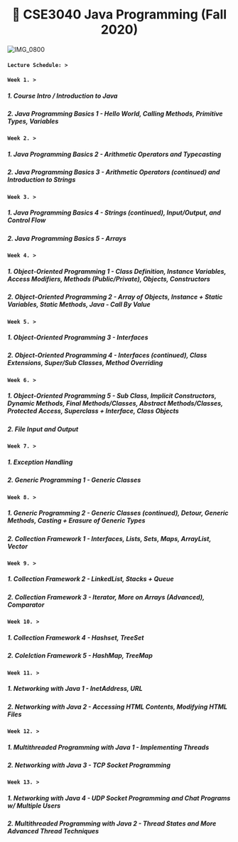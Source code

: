 # <h1 align="center"> :leaves: CSE3040 Java Programming (Fall 2020)

![IMG_0800](https://user-images.githubusercontent.com/73013239/105359872-47a8c200-5c3b-11eb-8435-d6dd322b0dff.GIF)

#### **`Lecture Schedule: >`**

#### **`Week 1. >`** 
##### 1. Course Intro / Introduction to Java
##### 2. Java Programming Basics 1 - Hello World, Calling Methods, Primitive Types, Variables

#### **`Week 2. >`**
##### 1. Java Programming Basics 2 - Arithmetic Operators and Typecasting 
##### 2. Java Programming Basics 3 - Arithmetic Operators (continued) and Introduction to Strings

#### **`Week 3. >`** 
##### 1. Java Programming Basics 4 - Strings (continued), Input/Output, and Control Flow
##### 2. Java Programming Basics 5 - Arrays

#### **`Week 4. >`**
##### 1. Object-Oriented Programming 1 - Class Definition, Instance Variables, Access Modifiers, Methods (Public/Private), Objects, Constructors
##### 2. Object-Oriented Programming 2 - Array of Objects, Instance + Static Variables, Static Methods, Java - Call By Value

#### **`Week 5. >`**
##### 1. Object-Oriented Programming 3 - Interfaces
##### 2. Object-Oriented Programming 4 - Interfaces (continued), Class Extensions, Super/Sub Classes, Method Overriding 

#### **`Week 6. >`**
##### 1. Object-Oriented Programming 5 - Sub Class, Implicit Constructors, Dynamic Methods, Final Methods/Classes, Abstract Methods/Classes, Protected Access, Superclass + Interface, Class Objects
##### 2. File Input and Output

#### **`Week 7. >`**
##### 1. Exception Handling
##### 2. Generic Programming 1 - Generic Classes

#### **`Week 8. >`**
##### 1. Generic Programming 2 - Generic Classes (continued), Detour, Generic Methods, Casting + Erasure of Generic Types
##### 2. Collection Framework 1 - Interfaces, Lists, Sets, Maps, ArrayList, Vector

#### **`Week 9. >`**
##### 1. Collection Framework 2 - LinkedList, Stacks + Queue
##### 2. Collection Framework 3 - Iterator, More on Arrays (Advanced), Comparator

#### **`Week 10. >`**
##### 1. Collection Framework 4 - Hashset, TreeSet
##### 2. Colelction Framework 5 - HashMap, TreeMap

#### **`Week 11. >`**
##### 1. Networking with Java 1 - InetAddress, URL
##### 2. Networking with Java 2 - Accessing HTML Contents, Modifying HTML Files

#### **`Week 12. >`**
##### 1. Multithreaded Programming with Java 1 - Implementing Threads
##### 2. Networking with Java 3 - TCP Socket Programming

#### **`Week 13. >`**
##### 1. Networking with Java 4 - UDP Socket Programming and Chat Programs w/ Multiple Users
##### 2. Multithreaded Programming with Java 2 - Thread States and More Advanced Thread Techniques
